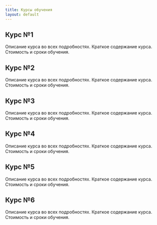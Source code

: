```yaml
---
title: Курсы обучения
layout: default
---
```


## Курс №1

Описание курса во всех подробностях. Краткое содержание курса. Стоимость и сроки обучения.

## Курс №2

Описание курса во всех подробностях. Краткое содержание курса. Стоимость и сроки обучения.

## Курс №3

Описание курса во всех подробностях. Краткое содержание курса. Стоимость и сроки обучения.

## Курс №4

Описание курса во всех подробностях. Краткое содержание курса. Стоимость и сроки обучения.

## Курс №5

Описание курса во всех подробностях. Краткое содержание курса. Стоимость и сроки обучения.

## Курс №6

Описание курса во всех подробностях. Краткое содержание курса. Стоимость и сроки обучения.

